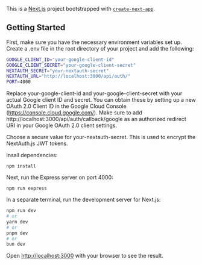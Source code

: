 This is a [Next.js](https://nextjs.org/) project bootstrapped with [`create-next-app`](https://github.com/vercel/next.js/tree/canary/packages/create-next-app).

## Getting Started



First, make sure you have the necessary environment variables set up. Create a .env file in the root directory of your project and add the following:
```bash
GOOGLE_CLIENT_ID="your-google-client-id"
GOOGLE_CLIENT_SECRET="your-google-client-secret"
NEXTAUTH_SECRET="your-nextauth-secret"
NEXTAUTH_URL="http://localhost:3000/api/auth/"
PORT=4000
```
Replace your-google-client-id and your-google-client-secret with your actual Google client ID and secret. You can obtain these by setting up a new OAuth 2.0 Client ID in the Google Cloud Console (https://console.cloud.google.com/). Make sure to add http://localhost:3000/api/auth/callback/google as an authorized redirect URI in your Google OAuth 2.0 client settings.

Choose a secure value for your-nextauth-secret. This is used to encrypt the NextAuth.js JWT tokens.

Insall dependencies:

```npm install```

Next, run the Express server on port 4000:

```npm run express```

In a separate terminal, run the development server for Next.js:

```bash
npm run dev
# or
yarn dev
# or
pnpm dev
# or
bun dev
```
Open [http://localhost:3000](http://localhost:3000) with your browser to see the result.


